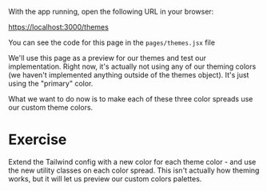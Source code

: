 With the app running, open the following URL in your browser:

[https://localhost:3000/themes](https://localhost:3000/themes)

You can see the code for this page in the `pages/themes.jsx` file

We'll use this page as a preview for our themes and test our implementation. Right now, it's actually not using any of our theming colors (we haven't implemented anything outside of the themes object). It's just using the "primary" color.

What we want to do now is to make each of these three color spreads use our custom theme colors.

# Exercise

Extend the Tailwind config with a new color for each theme color - and use the new utility classes on each color spread. This isn't actually how theming works, but it will let us preview our custom colors palettes.
